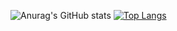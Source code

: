 ![Anurag's GitHub stats](https://github-readme-stats.vercel.app/api?username=mendako1015&show_icons=true&theme=gruvbox)
[![Top Langs](https://github-readme-stats.vercel.app/api/top-langs/?username=mendako1015&layout=compact)](https://github.com/mendako1015/github-readme-stats)
